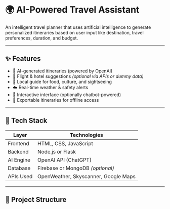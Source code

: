 # 🌍 AI-Powered Travel Assistant

An intelligent travel planner that uses artificial intelligence to generate personalized itineraries based on user input like destination, travel preferences, duration, and budget.

---

## ✨ Features

- 🧠 AI-generated itineraries (powered by OpenAI)
- 🏨 Flight & hotel suggestions *(optional via APIs or dummy data)*
- 📍 Local guide for food, culture, and sightseeing
- ☁️ Real-time weather & safety alerts
- 💬 Interactive interface (optionally chatbot-powered)
- 📄 Exportable itineraries for offline access

---

## 🧱 Tech Stack

| Layer      | Technologies                       |
|------------|------------------------------------|
| Frontend   | HTML, CSS, JavaScript              |
| Backend    | Node.js or Flask                   |
| AI Engine  | OpenAI API (ChatGPT)               |
| Database   | Firebase or MongoDB *(optional)*   |
| APIs Used  | OpenWeather, Skyscanner, Google Maps |

---

## 📁 Project Structure
